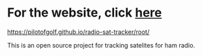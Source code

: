 
# For the website, click [here](https://pilotofgolf.github.io/radio-sat-tracker/root/)

https://pilotofgolf.github.io/radio-sat-tracker/root/

This is an open source project for tracking satelites for ham radio. 
